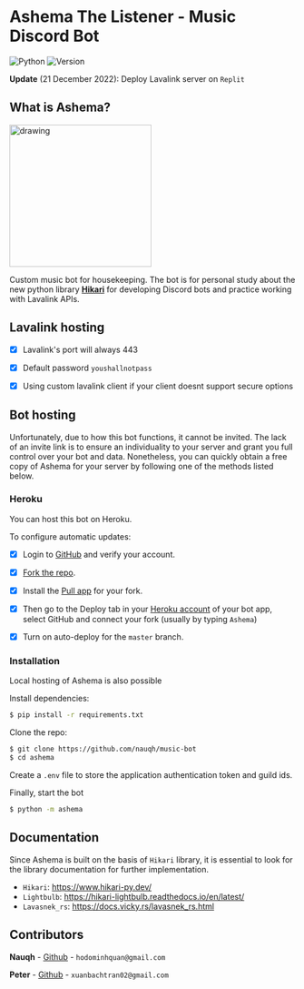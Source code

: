 # Ashema The Listener - Music Discord Bot                          

![Python](https://img.shields.io/badge/Made%20With-Python%203.8-blue.svg?style=for-the-badge&logo=Python&logoColor=white)
![Version](https://img.shields.io/badge/Latest%20Version-V3.1.0-blue?style=for-the-badge)

**Update** (21 December 2022): Deploy Lavalink server on `Replit`
## What is Ashema?

<img src="ashema.gif" alt="drawing"  height="250"/>

Custom music bot for housekeeping. The bot is for personal study about the new python library [**Hikari**](https://www.hikari-py.dev/) for developing Discord bots and practice working with Lavalink APIs.

## Lavalink hosting
- [x] Lavalink's port will always 443 
- [x] Default password `youshallnotpass`
- [x] Using custom lavalink client if your client doesnt support secure options


## Bot hosting

Unfortunately, due to how this bot functions, it cannot be invited. The lack of an invite link is to ensure an individuality to your server and grant you full control over your bot and data. Nonetheless, you can quickly obtain a free copy of Ashema for your server by following one of the methods listed below.

### Heroku

You can host this bot on Heroku.

To configure automatic updates:
 - [x] Login to [GitHub](https://github.com/) and verify your account.
 - [x] [Fork the repo](https://github.com/kyb3r/modmail/fork).
 - [x] Install the [Pull app](https://github.com/apps/pull) for your fork. 
 - [x] Then go to the Deploy tab in your [Heroku account](https://dashboard.heroku.com/apps) of your bot app, select GitHub and connect your fork (usually by typing `Ashema`) 
 - [x] Turn on auto-deploy for the `master` branch.


### Installation

Local hosting of Ashema is also possible

Install dependencies:

```sh
$ pip install -r requirements.txt
```

Clone the repo:

```sh
$ git clone https://github.com/nauqh/music-bot
$ cd ashema
```

Create a `.env` file to store the application authentication token and guild ids.

Finally, start the bot

```sh
$ python -m ashema
```

## Documentation

Since Ashema is built on the basis of `Hikari` library, it is essential to look for the library documentation for further implementation. 

- `Hikari`: https://www.hikari-py.dev/
- `Lightbulb`: https://hikari-lightbulb.readthedocs.io/en/latest/
- `Lavasnek_rs`: https://docs.vicky.rs/lavasnek_rs.html

## Contributors

**Nauqh** - [Github](https://github.com/nauqh) - `hodominhquan@gmail.com`

**Peter** - [Github](https://github.com/xuanbachtran02) - `xuanbachtran02@gmail.com`